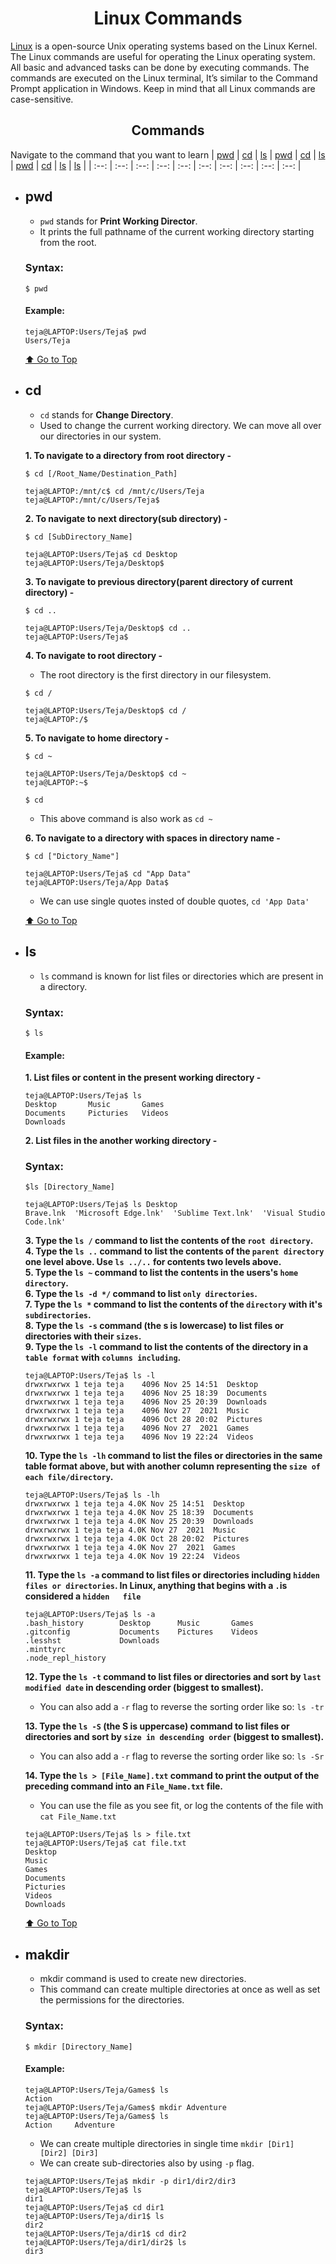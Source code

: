 <h1 align="center">Linux Commands</h1>

[Linux](https://www.linux.org/) is a open-source Unix operating systems based on the Linux Kernel. The Linux commands are useful for operating the Linux operating system. All basic and advanced tasks can be done by executing commands. The commands are executed on the Linux terminal, It’s similar to the Command Prompt application in Windows. Keep in mind that all Linux commands are case-sensitive. 

<h2 align="center">Commands</h2>

<p align="center">
  
  Navigate to the command that you want to learn
  | [pwd](#pwd) | [cd](#cd) | [ls](#ls) | [pwd](#pwd) | [cd](#cd) | [ls](#ls) | [pwd](#pwd) | [cd](#cd) | [ls](#ls) | [ls](#ls) |
  | :--: | :--: | :--: | :--: | :--: | :--: | :--: | :--: | :--: | :--: |
</p>

- ## pwd

  - `pwd` stands for **Print Working Director**.<br/>
  - It prints the full pathname of the current working directory starting from the root.
  ### Syntax:
  ```
  $ pwd
  ```
  #### Example:
  ```
  teja@LAPTOP:Users/Teja$ pwd
  Users/Teja
  ```
  [⬆ Go to Top](#commands)
- ## cd
  
  - `cd` stands for **Change Directory**.<br/>
  - Used to change the current working directory. We can move all over our directories in our system.<br/>
  
   **1. To navigate to a directory from root directory -**
  ```
  $ cd [/Root_Name/Destination_Path]
  ```
  ```
  teja@LAPTOP:/mnt/c$ cd /mnt/c/Users/Teja
  teja@LAPTOP:/mnt/c/Users/Teja$
  ```
  **2. To navigate to next directory(sub directory) -**
  ```
  $ cd [SubDirectory_Name]
  ```
    ```
    teja@LAPTOP:Users/Teja$ cd Desktop
    teja@LAPTOP:Users/Teja/Desktop$
    ```
  **3. To navigate to previous directory(parent directory of current directory) -**
  ```
  $ cd ..
  ```
  ```
  teja@LAPTOP:Users/Teja/Desktop$ cd ..
  teja@LAPTOP:Users/Teja$
  ```
  **4. To navigate to root directory -**<br/>
  - The root directory is the first directory in our filesystem.
  ```
  $ cd /
  ```
  ```
  teja@LAPTOP:Users/Teja/Desktop$ cd /
  teja@LAPTOP:/$
  ```
  **5. To navigate to home directory -**
  ```
  $ cd ~
  ```
  ```
  teja@LAPTOP:Users/Teja/Desktop$ cd ~
  teja@LAPTOP:~$
  ```
  ```
  $ cd
  ```
  - This above command is also work as `cd ~` <br/>
  
  **6. To navigate to a directory with spaces in directory name -**
  ```
  $ cd ["Dictory_Name"]
  ```
  ```
  teja@LAPTOP:Users/Teja$ cd "App Data"
  teja@LAPTOP:Users/Teja/App Data$
  ```
  - We can use single quotes insted of double quotes, `cd 'App Data'`<br/>
  
  [⬆ Go to Top](#commands)
- ## ls
  - `ls` command is known for list files or directories which are present in a directory.<br/>
  ### Syntax:
  ```
  $ ls
  ```
  #### Example:
  
  **1. List files or content in the present working directory -**
  ```
  teja@LAPTOP:Users/Teja$ ls
  Desktop       Music       Games
  Documents     Picturies   Videos
  Downloads   
  ```
  **2. List files in the another working directory -**
  
  ### Syntax:
  ``` 
  $ls [Directory_Name] 
  ```
  ```
  teja@LAPTOP:Users/Teja$ ls Desktop
  Brave.lnk  'Microsoft Edge.lnk'  'Sublime Text.lnk'  'Visual Studio Code.lnk'
  ```
  **3. Type the `ls /` command to list the contents of the `root directory`.**<br/>
  **4. Type the `ls ..` command to list the contents of the `parent directory` one level above. Use `ls ../..` for contents two levels above.**<br/>
  **5. Type the `ls ~` command to list the contents in the users's `home directory`.**<br/>
  **6. Type the `ls -d */` command to list `only directories`.**<br/>
  **7. Type the `ls *` command to list the contents of the `directory` with it's `subdirectories`.**<br/>
  **8. Type the `ls -s` command (the s is lowercase) to list files or directories with their `sizes`.**<br/>
  **9. Type the `ls -l` command to list the contents of the directory in a `table format` with `columns including`.**<br/>
  ```
  teja@LAPTOP:Users/Teja$ ls -l
  drwxrwxrwx 1 teja teja    4096 Nov 25 14:51  Desktop
  drwxrwxrwx 1 teja teja    4096 Nov 25 18:39  Documents
  drwxrwxrwx 1 teja teja    4096 Nov 25 20:39  Downloads
  drwxrwxrwx 1 teja teja    4096 Nov 27  2021  Music
  drwxrwxrwx 1 teja teja    4096 Oct 28 20:02  Pictures
  drwxrwxrwx 1 teja teja    4096 Nov 27  2021  Games
  drwxrwxrwx 1 teja teja    4096 Nov 19 22:24  Videos
  ```
  **10. Type the `ls -lh` command to list the files or directories in the same table format above, but with another column representing the `size of each
  file/directory`.**
  ```
  teja@LAPTOP:Users/Teja$ ls -lh
  drwxrwxrwx 1 teja teja 4.0K Nov 25 14:51  Desktop
  drwxrwxrwx 1 teja teja 4.0K Nov 25 18:39  Documents
  drwxrwxrwx 1 teja teja 4.0K Nov 25 20:39  Downloads
  drwxrwxrwx 1 teja teja 4.0K Nov 27  2021  Music
  drwxrwxrwx 1 teja teja 4.0K Oct 28 20:02  Pictures
  drwxrwxrwx 1 teja teja 4.0K Nov 27  2021  Games
  drwxrwxrwx 1 teja teja 4.0K Nov 19 22:24  Videos
  ```
  **11. Type the `ls -a` command to list files or directories including `hidden files or directories`. In Linux, anything that begins with a `.`is considered a `hidden   file`**<br/>
  ```
  teja@LAPTOP:Users/Teja$ ls -a
  .bash_history        Desktop      Music       Games
  .gitconfig           Documents    Pictures    Videos
  .lesshst             Downloads
  .minttyrc            
  .node_repl_history
  ```
  **12. Type the `ls -t` command to list files or directories and sort by `last modified date` in descending order (biggest to smallest).**<br/>
    - You can also add a `-r` flag to reverse the sorting order like so: `ls -tr`<br/>
    
  **13. Type the `ls -S` (the S is uppercase) command to list files or directories and sort by `size in descending order` (biggest to smallest).**<br/>
    - You can also add a `-r` flag to reverse the sorting order like so: `ls -Sr`<br/>
    
  **14. Type the `ls > [File_Name].txt` command to print the output of the preceding command into an `File_Name.txt` file.**<br/>
    - You can use the file as you see fit, or log the contents of the file with `cat File_Name.txt`<br/>
  ```
  teja@LAPTOP:Users/Teja$ ls > file.txt
  teja@LAPTOP:Users/Teja$ cat file.txt
  Desktop
  Music
  Games
  Documents
  Picturies
  Videos
  Downloads
  ```
  [⬆ Go to Top](#commands)

- ## makdir
  - mkdir command is used to create new directories.<br/>
  - This command can create multiple directories at once as well as set the permissions for the directories.<br/>
  ### Syntax:
  ```
  $ mkdir [Directory_Name]
  ```
  #### Example:
  ```
  teja@LAPTOP:Users/Teja/Games$ ls
  Action
  teja@LAPTOP:Users/Teja/Games$ mkdir Adventure
  teja@LAPTOP:Users/Teja/Games$ ls
  Action     Adventure
  ```
  - We can create multiple directories in single time `mkdir [Dir1] [Dir2] [Dir3]`
  - We can create sub-directories also by using `-p` flag.
  
  ```
  teja@LAPTOP:Users/Teja$ mkdir -p dir1/dir2/dir3
  teja@LAPTOP:Users/Teja$ ls
  dir1
  teja@LAPTOP:Users/Teja$ cd dir1
  teja@LAPTOP:Users/Teja/dir1$ ls
  dir2
  teja@LAPTOP:Users/Teja/dir1$ cd dir2
  teja@LAPTOP:Users/Teja/dir1/dir2$ ls
  dir3
  ```
  
   
  
  
  
  

